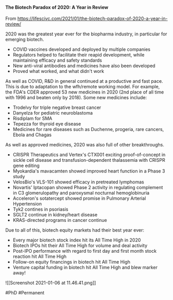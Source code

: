 #### The Biotech Paradox of 2020: A Year in Review
From https://lifescivc.com/2021/01/the-biotech-paradox-of-2020-a-year-in-review/

2020 was the greatest year ever for the biopharma industry, in particular for emerging biotech. 
- COVID vaccines developed and deployed by multiple companies
- Regulators helped to facilitate their reapid development, while maintaining efficacy and safety standards
- New anti-viral antibodies and medicines have also been developed
- Proved what worked, and what didn't work

As well as COVID, R&D in general continued at a productive and fast pace. This is due to adaptation to the wfh/remote working model. For example, the FDA's CDER approved 53 new medicines in 2020 (2nd place of all time with 1996 and beaten only by 2018). Some new medicines include:
- Trodelvy for triple negative breast cancer
- Danyelza for pediatric neuroblastoma
- Risdiplam for SMA
- Tepezza for thyroid eye disease
- Medicines for rare diseases such as Duchenne, progeria, rare cancers, Ebola and Chagas

As well as approved medicines, 2020 was also full of other breakthroughs. 
- CRISPR Therapeutics and Vertex's CTX001 exciting proof-of-concept in sickle cell disease and transfusion-dependent thalassemia with CRISPR gene editing
- Myokardia's mavacamten showed improved heart function in a Phase 3 study
- VelosBio's VLS-101 showed efficacy in pretreated lymphomas
- Novartis' Iptacopan showed Phase 2 activity in regulating complement in C3 glomerulopathy and paroxysmal nocturnal hemoglobinuria
- Acceleron's sotatercept showed promise in Pulmonary Arterial Hypertension
- Tyk2 contines in psoriasis
- SGLT2 continue in kidney/heart disease
- KRAS-directed programs in cancer continue

Due to all of this, biotech equity markets had their best year ever:
- Every major biotech stock index hit its All Time High in 2020
- Biotech IPOs hit their All Time High for volume and deal activity
- Post-IPO performance with regard to first day and first month stock reaction hit All Time High
- Follow-on equity financings in biotech hit All Time High
- Venture capital funding in biotech hit All Time High and blew marker away!

![[Screenshot 2021-01-06 at 11.46.41.png]]


#PhD #Permanent 

